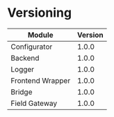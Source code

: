 # Versioning

| Module | Version |
|--------|--------|
| Configurator | 1.0.0 |
| Backend | 1.0.0 | 
| Logger | 1.0.0 | 
| Frontend Wrapper | 1.0.0 | 
| Bridge | 1.0.0 | 
| Field Gateway | 1.0.0 | 




<!-- 
|   |   |   |   |   |
|---|---|---|---|---|
|   |   |   |   |   |
|   |   |   |   |   |
|   |   |   |   |   | 
-->